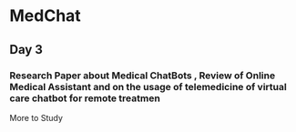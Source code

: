 # MedChat

## Day 3
### Research Paper about Medical ChatBots , Review of Online Medical Assistant and on the usage of telemedicine of virtual care chatbot for remote treatmen
More to Study
